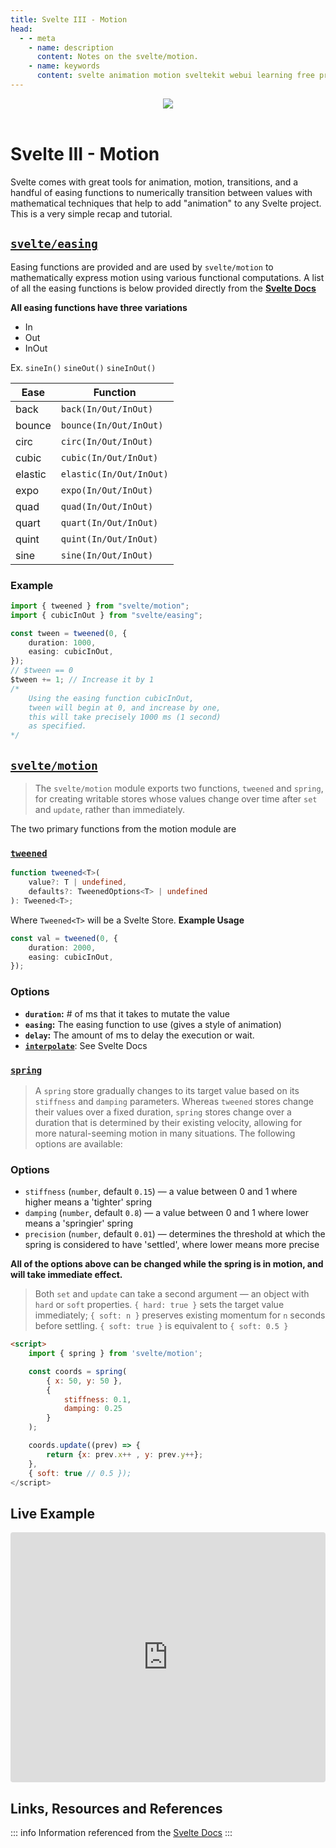 ```yaml
---
title: Svelte III - Motion
head:
  - - meta
    - name: description
      content: Notes on the svelte/motion.
    - name: keywords
      content: svelte animation motion sveltekit webui learning free project tutorial notes learnsvelte learnsveltekit
---
```


<script setup>
	import GradientText from '/components/GradientText.vue'
</script>
<link href="https://fonts.googleapis.com/css2?family=Oswald&display=swap" rel="stylesheet">

<center><img src='https://i.imgur.com/tLjkD58.png' /></center><br />

# <GradientText from='#f12711' to='#f5af19' font='Oswald'>Svelte III - Motion</GradientText>

Svelte comes with great tools for animation, motion, transitions, and a handful of easing functions to numerically transition between values with mathematical techniques that help to add "animation" to any Svelte project. This is a very simple recap and tutorial.

## [`svelte/easing`](https://svelte.dev/docs/svelte-easing)

Easing functions are provided and are used by `svelte/motion` to mathematically express motion using various functional computations. A list of all the easing functions is below provided directly from the [**Svelte Docs**](https://svelte.dev/docs)

**All easing functions have three variations**

- In
- Out
- InOut

Ex. `sineIn()` `sineOut()` `sineInOut()`

| Ease    | Function                |
| ------- | ----------------------- |
| back    | `back(In/Out/InOut)`    |
| bounce  | `bounce(In/Out/InOut)`  |
| circ    | `circ(In/Out/InOut)`    |
| cubic   | `cubic(In/Out/InOut)`   |
| elastic | `elastic(In/Out/InOut)` |
| expo    | `expo(In/Out/InOut)`    |
| quad    | `quad(In/Out/InOut)`    |
| quart   | `quart(In/Out/InOut)`   |
| quint   | `quint(In/Out/InOut)`   |
| sine    | `sine(In/Out/InOut)`    |

### Example

```ts
import { tweened } from "svelte/motion";
import { cubicInOut } from "svelte/easing";

const tween = tweened(0, {
	duration: 1000,
	easing: cubicInOut,
});
// $tween == 0
$tween += 1; // Increase it by 1
/* 	
	Using the easing function cubicInOut,
	tween will begin at 0, and increase by one,
	this will take precisely 1000 ms (1 second)
	as specified. 
*/
```

## [`svelte/motion`](https://svelte.dev/docs/svelte-motion)

> The `svelte/motion` module exports two functions, `tweened` and `spring`, for creating writable stores whose values change over time after `set` and `update`, rather than immediately.

The two primary functions from the motion module are

### [`tweened`](https://svelte.dev/docs/svelte-motion#tweened)

```ts
function tweened<T>(
	value?: T | undefined,
	defaults?: TweenedOptions<T> | undefined
): Tweened<T>;
```

Where `Tweened<T>` will be a Svelte Store.
**Example Usage**

```ts
const val = tweened(0, {
	duration: 2000,
	easing: cubicInOut,
});
```

### Options

- **`duration`:** # of ms that it takes to mutate the value
- **`easing`:** The easing function to use (gives a style of animation)
- **`delay`:** The amount of ms to delay the execution or wait.
- **[`interpolate`](https://svelte.dev/docs/svelte-motion)**: See Svelte Docs

### [`spring`](https://svelte.dev/docs/svelte-motion#spring)

> A `spring` store gradually changes to its target value based on its `stiffness` and `damping` parameters. Whereas `tweened` stores change their values over a fixed duration, `spring` stores change over a duration that is determined by their existing velocity, allowing for more natural-seeming motion in many situations. The following options are available:

### Options

- `stiffness` (`number`, default `0.15`) — a value between 0 and 1 where higher means a 'tighter' spring
- `damping` (`number`, default `0.8`) — a value between 0 and 1 where lower means a 'springier' spring
- `precision` (`number`, default `0.01`) — determines the threshold at which the spring is considered to have 'settled', where lower means more precise

**All of the options above can be changed while the spring is in motion, and will take immediate effect.**

> Both `set` and `update` can take a second argument — an object with `hard` or `soft` properties. `{ hard: true }` sets the target value immediately; `{ soft: n }` preserves existing momentum for `n` seconds before settling. `{ soft: true }` is equivalent to `{ soft: 0.5 }`

```html
<script>
	import { spring } from 'svelte/motion';

	const coords = spring(
		{ x: 50, y: 50 },
		{
			stiffness: 0.1,
			damping: 0.25
		}
	);

	coords.update((prev) => {
		return {x: prev.x++ , y: prev.y++};
	},
	{ soft: true // 0.5 });
</script>
```

## Live Example

<iframe src="https://codesandbox.io/embed/basic-svelte-motion-lphxfz?fontsize=14&hidenavigation=1&theme=dark&view=preview"
     style="width:100%; height:400px; border:0; border-radius: 4px; overflow:hidden;"
     title="basic-svelte-motion"
     allow="accelerometer; ambient-light-sensor; camera; encrypted-media; geolocation; gyroscope; hid; microphone; midi; payment; usb; vr; xr-spatial-tracking"
     sandbox="allow-forms allow-modals allow-popups allow-presentation allow-same-origin allow-scripts"
   ></iframe>

## Links, Resources and References

::: info
Information referenced from the [Svelte Docs](https://svelte.dev/docs)
:::
